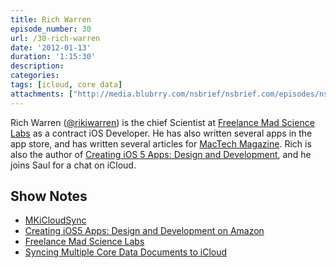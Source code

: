 ```yaml
---
title: Rich Warren
episode_number: 30
url: /30-rich-warren
date: '2012-01-13'
duration: '1:15:30'
description:
categories:
tags: [icloud, core data]
attachments: ["http://media.blubrry.com/nsbrief/nsbrief.com/episodes/nsbrief_30_rich_warren.m4a"]
---
```


Rich Warren ([@rikiwarren](http://twitter.com/rikiwarren)) is the chief Scientist at [Freelance Mad Science Labs](http://freelancemadscience.com) as a contract iOS Developer. He has also written several apps in the app store, and has written several articles for [MacTech Magazine](http://mactech.com). Rich is also the author of [Creating iOS 5 Apps: Design and Development](http://amzn.com/0321769600), and he joins Saul for a chat on iCloud.

## Show Notes
- [MKiCloudSync](https://github.com/MugunthKumar/MKiCloudSync)
- [Creating iOS5 Apps: Design and Development on Amazon](http://amzn.com/0321769600)
- [Freelance Mad Science Labs](http://freelancemadscience.com)
- [Syncing Multiple Core Data Documents to iCloud](http://freelancemadscience.squarespace.com/fmslabs_blog/2011/12/19/syncing-multiple-core-data-documents-using-icloud.html)
